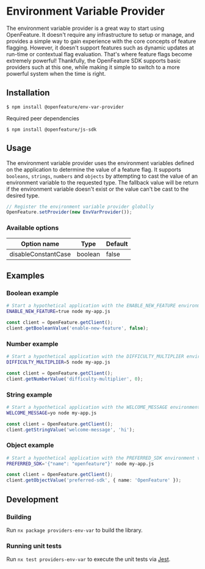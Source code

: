 # Environment Variable Provider

The environment variable provider is a great way to start using OpenFeature.
It doesn't require any infrastructure to setup or manage, and provides a simple way to gain experience with the core concepts of feature flagging.
However, it doesn't support features such as dynamic updates at run-time or contextual flag evaluation.
That's where feature flags become extremely powerful!
Thankfully, the OpenFeature SDK supports basic providers such at this one, while making it simple to switch to a more powerful system when the time is right.

## Installation

```
$ npm install @openfeature/env-var-provider
```

Required peer dependencies

```
$ npm install @openfeature/js-sdk
```

## Usage

The environment variable provider uses the environment variables defined on the application to determine the value of a feature flag.
It supports `booleans`, `strings`, `numbers` and `objects` by attempting to cast the value of an environment variable to the requested type.
The fallback value will be return if the environment variable doesn't exist or the value can't be cast to the desired type.

```typescript
// Register the environment variable provider globally
OpenFeature.setProvider(new EnvVarProvider());
```

### Available options

| Option name         | Type    | Default |
| ------------------- | ------- | ------- |
| disableConstantCase | boolean | false   |

## Examples

### Boolean example

```sh
# Start a hypothetical application with the ENABLE_NEW_FEATURE environment variable
ENABLE_NEW_FEATURE=true node my-app.js
```

```typescript
const client = OpenFeature.getClient();
client.getBooleanValue('enable-new-feature', false);
```

### Number example

```sh
# Start a hypothetical application with the DIFFICULTY_MULTIPLIER environment variable
DIFFICULTY_MULTIPLIER=5 node my-app.js
```

```typescript
const client = OpenFeature.getClient();
client.getNumberValue('difficulty-multiplier', 0);
```

### String example

```sh
# Start a hypothetical application with the WELCOME_MESSAGE environment variable
WELCOME_MESSAGE=yo node my-app.js
```

```typescript
const client = OpenFeature.getClient();
client.getStringValue('welcome-message', 'hi');
```

### Object example

```sh
# Start a hypothetical application with the PREFERRED_SDK environment variable
PREFERRED_SDK='{"name": "openfeature"}' node my-app.js
```

```typescript
const client = OpenFeature.getClient();
client.getObjectValue('preferred-sdk', { name: 'OpenFeature' });
```

## Development

### Building

Run `nx package providers-env-var` to build the library.

### Running unit tests

Run `nx test providers-env-var` to execute the unit tests via [Jest](https://jestjs.io).
